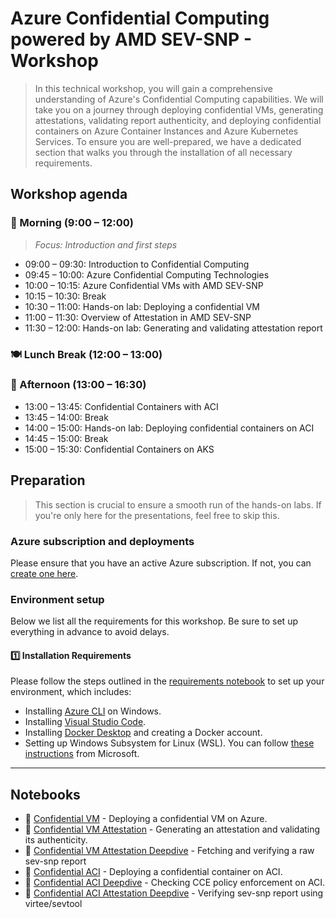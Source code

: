 # Azure Confidential Computing powered by AMD SEV-SNP - Workshop

>In this technical workshop, you will gain a comprehensive understanding of Azure's Confidential Computing capabilities. We will take you on a journey through deploying confidential VMs, generating attestations, validating report authenticity, and deploying confidential containers on Azure Container Instances and Azure Kubernetes Services. To ensure you are well-prepared, we have a dedicated section that walks you through the installation of all necessary requirements. 

## Workshop agenda

### 🌅 Morning (9:00 – 12:00)

> *Focus: Introduction and first steps*

- 09:00 – 09:30: Introduction to Confidential Computing
- 09:45 – 10:00: Azure Confidential Computing Technologies
- 10:00 – 10:15: Azure Confidential VMs with AMD SEV-SNP 
- 10:15 – 10:30: Break
- 10:30 – 11:00: Hands-on lab: Deploying a confidential VM
- 11:00 – 11:30: Overview of Attestation in AMD SEV-SNP
- 11:30 – 12:00: Hands-on lab: Generating and validating attestation report

### 🍽️ Lunch Break (12:00 – 13:00)

### 🌇 Afternoon (13:00 – 16:30)

- 13:00 – 13:45: Confidential Containers with ACI
- 13:45 – 14:00: Break
- 14:00 – 15:00: Hands-on lab: Deploying confidential containers on ACI 
- 14:45 – 15:00: Break
- 15:00 – 15:30: Confidential Containers on AKS

## Preparation

>This section is crucial to ensure a smooth run of the hands-on labs. If you're only here for the presentations, feel free to skip this.

### Azure subscription and deployments

Please ensure that you have an active Azure subscription. If not, you can [create one here](https://azure.microsoft.com/en-us/free/).

### Environment setup

Below we list all the requirements for this workshop. Be sure to set up everything in advance to avoid delays.

#### 1️⃣ Installation Requirements

Please follow the steps outlined in the [requirements notebook](exercices/requirements.md) to set up your environment, which includes:

* Installing [Azure CLI](https://docs.microsoft.com/en-us/cli/azure/install-azure-cli) on Windows.
* Installing [Visual Studio Code](https://code.visualstudio.com/download).
* Installing [Docker Desktop](https://www.docker.com/products/docker-desktop) and creating a Docker account.
* Setting up Windows Subsystem for Linux (WSL). You can follow [these instructions](https://docs.microsoft.com/en-us/windows/wsl/install-win10) from Microsoft.

-------------------

## Notebooks

* :muscle: [Confidential VM](exercices/cvm_deployment.md) - Deploying a confidential VM on Azure.
* :muscle: [Confidential VM Attestation](exercices/cvm_attestation.ipynb) - Generating an attestation and validating its authenticity.
* :muscle: [Confidential VM Attestation Deepdive](exercices/cvm_attestation_deepdive.md) - Fetching and verifying a raw sev-snp report
* :muscle: [Confidential ACI](exercices/confidential_containers_cce.md) - Deploying a confidential container on ACI.
* :muscle: [Confidential ACI Deepdive](exercices/confidential_containers_deepdive_cce.ipynb) - Checking CCE policy enforcement on ACI.
* :muscle: [Confidential ACI Attestation Deepdive](exercices/confidential_containers_attestation_deepdive.md) - Verifying sev-snp report using virtee/sevtool

